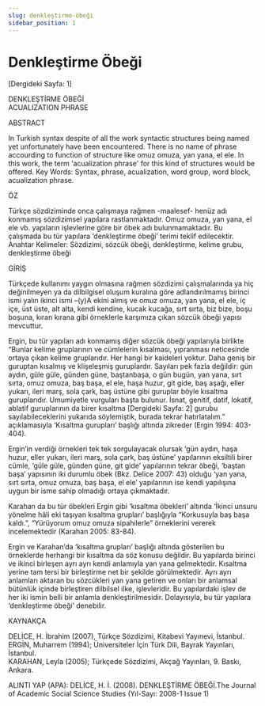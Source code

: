 ```yaml
---
slug: denkleştirme-öbeği
sidebar_position: 1
---
```


# Denkleştirme Öbeği  

[Dergideki Sayfa: 1] 

DENKLEŞTİRME ÖBEĞİ  
ACUALIZATION PHRASE   

ABSTRACT  

In Turkish syntax despite of all the work syntactic structures being named yet unfortunately have been encountered. There is no name of phrase accourding to function of structure like omuz omuza, yan yana, el ele. In this work, the term ‘acualization phrase' for this kind of structures would be offered. Key Words: Syntax, phrase, acualization, word group, word block, acualization phrase.  

ÖZ  

Türkçe sözdiziminde onca çalışmaya rağmen -maalesef- henüz adı konmamış sözdizimsel yapılara rastlanmaktadır. Omuz omuza, yan yana, el ele vb. yapıların işlevlerine göre bir öbek adı bulunmamaktadır. Bu çalışmada bu tür yapılara ‘denkleştirme öbeği’ terimi teklif edilecektir. Anahtar Kelimeler: Sözdizimi, sözcük öbeği, denkleştirme, kelime grubu, denkleştirme öbeği  

GİRİŞ  

Türkçede kullanımı yaygın olmasına rağmen sözdizimi çalışmalarında ya hiç değinilmeyen ya da dilbilgisel oluşum kuralına göre adlandırılmamış birinci ismi yalın ikinci ismi –(y)A ekini almış ve omuz omuza, yan yana, el ele, iç içe, üst üste, alt alta, kendi kendine, kucak kucağa, sırt sırta, biz bize, boşu boşuna, kıran kırana gibi örneklerle karşımıza çıkan sözcük öbeği yapısı mevcuttur.  

Ergin, bu tür yapıları adı konmamış diğer sözcük öbeği yapılarıyla birlikte “Bunlar kelime gruplarının ve cümlelerin kısalması, yıpranması neticesinde ortaya çıkan kelime gruplarıdır. Her hangi bir kaideleri yoktur. Daha geniş bir guruptan kısalmış ve klişeleşmiş guruplardır. Sayıları pek fazla değildir: gün aydın, güle güle, günden güne, baştanbaşa, o gün bugün, yan yana, sırt sırta, omuz omuza, baş başa, el ele, haşa huzur, git gide, baş aşağı, eller yukarı, ileri marş, sola çark, baş üstüne gibi guruplar böyle kısaltma guruplarıdır. Umumiyetle vurguları başta bulunur. İsnat, genitif, datif, lokatif, ablatif guruplarının da birer kısaltma [Dergideki Sayfa: 2] gurubu sayılabileceklerini yukarıda söylemiştik, burada tekrar hatırlatalım.” açıklamasıyla ‘Kısaltma gurupları’ başlığı altında zikreder (Ergin 1994: 403-404).  

Ergin’in verdiği örnekleri tek tek sorgulayacak olursak ‘gün aydın, haşa huzur, eller yukarı, ileri marş, sola çark, baş üstüne’ yapılarının eksiltili birer cümle, ‘güle güle, günden güne, git gide’ yapılarının tekrar öbeği, ‘baştan başa’ yapısının iki durumlu öbek (Bkz. Delice 2007: 43) olduğu ‘yan yana, sırt sırta, omuz omuza, baş başa, el ele’ yapılarının ise kendi yapılışına uygun bir isme sahip olmadığı ortaya çıkmaktadır.  

Karahan da bu tür öbekleri Ergin gibi ‘kısaltma öbekleri’ altında ‘İkinci unsuru yönelme hâli eki taşıyan kısaltma grupları’ başlığıyla “Korkusuyla baş başa kaldı.”, “Yürüyorum omuz omuza sipahilerle” örneklerini vererek incelemektedir (Karahan 2005: 83-84).  

Ergin ve Karahan’da ‘kısaltma grupları’ başlığı altında gösterilen bu örneklerde herhangi bir kısaltma da söz konusu değildir. Bu yapılarda birinci ve ikinci birleşen ayrı ayrı kendi anlamıyla yan yana gelmektedir. Kısaltma yerine tam tersi bir birleştirme net bir şekilde görülmektedir. Ayrı ayrı anlamları aktaran bu sözcükleri yan yana getiren ve onları bir anlamsal bütünlük içinde birleştiren dilbilsel ilke, işlevleridir. Bu yapılardaki işlev de her iki ismin belli bir anlamla denkleştirilmesidir. Dolayısıyla, bu tür yapılara ‘denkleştirme öbeği’ denebilir.  

KAYNAKÇA  

DELİCE, H. İbrahim (2007), Türkçe Sözdizimi, Kitabevi Yayınevi, İstanbul.  
ERGİN, Muharrem (1994); Üniversiteler İçin Türk Dili, Bayrak Yayınları, İstanbul.  
KARAHAN, Leyla (2005); Türkçede Sözdizimi, Akçağ Yayınları, 9. Baskı, Ankara.  

ALINTI YAP (APA): DELİCE, H. İ. (2008). DENKLEŞTİRME ÖBEĞİ.The Journal of Academic Social Science Studies (Yıl-Sayı: 2008-1 Issue 1)  
